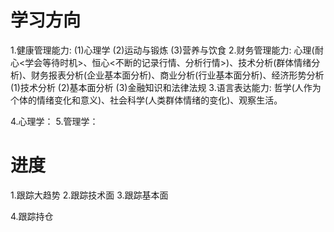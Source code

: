 # 学习方向
1.健康管理能力:
  (1)心理学
  (2)运动与锻炼
  (3)营养与饮食
2.财务管理能力: 心理(耐心<学会等待时机>、恒心<不断的记录行情、分析行情>)、技术分析(群体情绪分析)、财务报表分析(企业基本面分析)、商业分析(行业基本面分析)、经济形势分析
  (1)技术分析
  (2)基本面分析
  (3)金融知识和法律法规
3.语言表达能力: 哲学(人作为个体的情绪变化和意义)、社会科学(人类群体情绪的变化)、观察生活。

4.心理学：
5.管理学：

# 进度
1.跟踪大趋势
2.跟踪技术面
3.跟踪基本面

4.跟踪持仓

